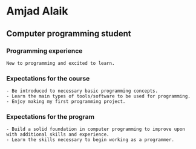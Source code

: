 # Amjad Alaik
## Computer programming student
### Programming experience
    New to programming and excited to learn.
### Expectations for the course
    - Be introduced to necessary basic programming concepts.
    - Learn the main types of tools/software to be used for programming.
    - Enjoy making my first programming project.
### Expectations for the program
    - Build a solid foundation in computer programming to improve upon with additional skills and experience.
    - Learn the skills necessary to begin working as a programmer.